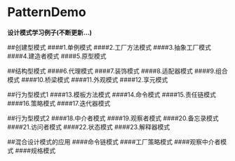 # PatternDemo
**设计模式学习例子(不断更新...)**

##创建型模式
####1.单例模式
####2.工厂方法模式
####3.抽象工厂模式
####4.建造者模式
####5.原型模式

##结构型模式
####6.代理模式
####7.装饰模式
####8.适配器模式
####9.组合模式
####10.桥梁模式
####11.外观模式
####12.享元模式

##行为型模式1
####13.模板方法模式
####14.命令模式
####15.责任链模式
####16.策略模式
####17.迭代器模式

##行为型模式2
####18.中介者模式
####19.观察者模式
####20.备忘录模式
####21.访问者模式
####22.状态模式
####23.解释器模式

##混合设计模式的应用
####命令链模式
####工厂策略模式
####观察中介者模式
####规格模式


